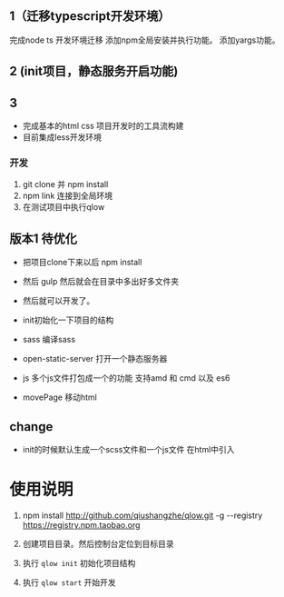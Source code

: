 ## 1（迁移typescript开发环境）
完成node ts 开发环境迁移
添加npm全局安装并执行功能。
添加yargs功能。
## 2 (init项目，静态服务开启功能)
## 3 
- 完成基本的html css 项目开发时的工具流构建
- 目前集成less开发环境


### 开发
1. git clone 并 npm install
2. npm link 连接到全局环境
3. 在测试项目中执行qlow




## 版本1 待优化

- 把项目clone下来以后 npm install
- 然后 gulp 然后就会在目录中多出好多文件夹
- 然后就可以开发了。

- init初始化一下项目的结构
- sass 编译sass
- open-static-server 打开一个静态服务器
- js 多个js文件打包成一个的功能 支持amd 和 cmd 以及 es6
- movePage 移动html

## change
- init的时候默认生成一个scss文件和一个js文件 在html中引入


# 使用说明
1. npm install http://github.com/qiushangzhe/qlow.git -g --registry https://registry.npm.taobao.org

2. 创建项目目录。然后控制台定位到目标目录
3. 执行 `qlow init` 初始化项目结构
4. 执行 `qlow start` 开始开发


